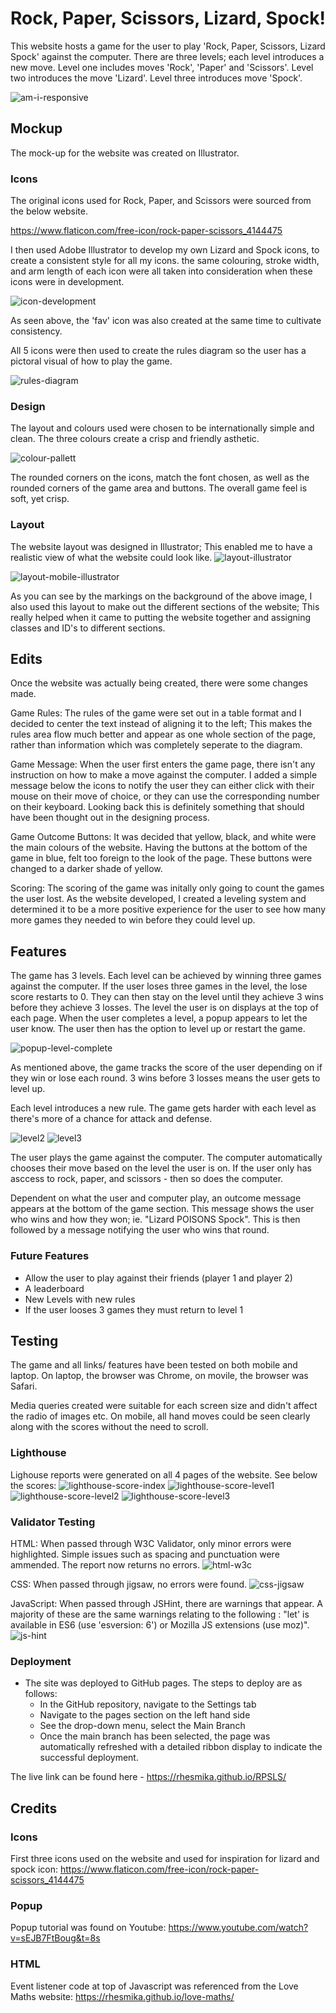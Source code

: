 # Rock, Paper, Scissors, Lizard, Spock!

This website hosts a game for the user to play 'Rock, Paper, Scissors, Lizard Spock' against the computer. There are three levels; each level introduces a new move. Level one includes moves 'Rock', 'Paper' and 'Scissors'. Level two introduces the move 'Lizard'. Level three introduces move 'Spock'. 

![am-i-responsive](assets/images/readme/am-i-responsive.png)

## Mockup

The mock-up for the website was created on Illustrator. 

### Icons
The original icons used for Rock, Paper, and Scissors were sourced from the below website. 

https://www.flaticon.com/free-icon/rock-paper-scissors_4144475

I then used Adobe Illustrator to develop my own Lizard and Spock icons, to create a consistent style for all my icons. the same colouring, stroke width, and arm length of each icon were all taken into consideration when these icons were in development. 

![icon-development](assets/images/readme/icon-development-illustrator.png)

As seen above, the 'fav' icon was also created at the same time to cultivate consistency. 

All 5 icons were then used to create the rules diagram so the user has a pictoral visual of how to play the game. 

![rules-diagram](assets/images/readme/rules-diagram-illustrator.png)

### Design

The layout and colours used were chosen to be internationally simple and clean. The three colours create a crisp and friendly asthetic. 

![colour-pallett](assets/images/readme/library-illustrator.png)


The rounded corners on the icons, match the font chosen, as well as the rounded corners of the game area and buttons.  The overall game feel is soft, yet crisp. 

### Layout

The website layout was designed in Illustrator; This enabled me to have a realistic view of what the website could look like. 
![layout-illustrator](assets/images/readme/layout-illustrator.png)

![layout-mobile-illustrator](assets/images/readme/layout-mobile-illustrator.png)


As you can see by the markings on the background of the above image, I also used this layout to make out the different sections of the website; This really helped when it came to putting the website together and assigning classes and ID's to different sections. 

## Edits

Once the website was actually being created, there were some changes made. 

Game Rules:
The rules of the game were set out in a table format and I decided to center the text instead of aligning it to the left; This makes the rules area flow much better and appear as one whole section of the page, rather than information which was completely seperate to the diagram. 

Game Message:
When the user first enters the game page, there isn't any instruction on how to make a move against the computer. I added a simple message below the icons to notify the user they can either click with their mouse on their move of choice, or they can use the corresponding number on their keyboard. Looking back this is definitely something that should have been thought out in the designing process. 

Game Outcome Buttons:
It was decided that yellow, black, and white were the main colours of the website. Having the buttons at the bottom of the game in blue, felt too foreign to the look of the page. These buttons were changed to a darker shade of yellow. 

Scoring: 
The scoring of the game was initally only going to count the games the user lost. As the website developed, I created a leveling system and determined it to be a more positive experience for the user to see how many more games they needed to win before they could level up. 


## Features
The game has 3 levels. Each level can be achieved by winning three games against the computer.  If the user loses three games in the level, the lose score restarts to 0. They can then stay on the level until they achieve 3 wins before they achieve 3 losses. The level the user is on displays at the top of each page. 
When the user completes a level, a popup appears to let the user know.  The user then has the option to level up or restart the game. 

![popup-level-complete](assets/images/readme/popup.png)


As mentioned above, the game tracks the score of the user depending on if they win or lose each round. 3 wins before 3 losses means the user gets to level up.

Each level introduces a new rule.  The game gets harder with each level as there's more of a chance for attack and defense.

![level2](assets/images/readme/level2.png)
![level3](assets/images/readme/level3.png)


The user plays the game against the computer. The computer automatically chooses their move based on the level the user is on. If the user only has asccess to rock, paper, and scissors - then so does the computer. 

Dependent on what the user and computer play, an outcome message appears at the bottom of the game section. This message shows the user who wins and how they won; ie. "Lizard POISONS Spock". This is then followed by a message notifying the user who wins that round. 

### Future Features
- Allow the user to play against their friends (player 1 and player 2)
- A leaderboard
- New Levels with new rules
- If the user looses 3 games they must return to level 1


## Testing

The game and all links/ features have been tested on both mobile and laptop. On laptop, the browser was Chrome, on movile, the browser was Safari.

Media queries created were suitable for each screen size and didn't affect the radio of images etc. On mobile, all hand moves could be seen clearly along with the scores without the need to scroll. 

### Lighthouse

Lighouse reports were generated on all 4 pages of the website. See below the scores:
![lighthouse-score-index](assets/images/readme/lighthouse-index.png)
![lighthouse-score-level1](assets/images/readme/lighthouse-level1.png)
![lighthouse-score-level2](assets/images/readme/lighthouse-level2.png)
![lighthouse-score-level3](assets/images/readme/lighthouse-level3.png)


### Validator Testing

HTML:
When passed through W3C Validator, only minor errors were highlighted. Simple issues such as spacing and punctuation were ammended. 
The report now returns no errors. 
![html-w3c](assets/images/readme/html-w3c.png)

CSS: 
When passed through jigsaw, no errors were found. 
![css-jigsaw](assets/images/readme/css-jigsaw.png)

JavaScript:
When passed through JSHint, there are warnings that appear.  A majority of these are the same warnings relating to the following : "let' is available in ES6 (use 'esversion: 6') or Mozilla JS extensions (use moz)". 
![js-hint](assets/images/readme/js-jshint.png)

### Deployment
- The site was deployed to GitHub pages. The steps to deploy are as follows: 
  - In the GitHub repository, navigate to the Settings tab 
  - Navigate to the pages section on the left hand side
  - See the drop-down menu, select the Main Branch
  - Once the main branch has been selected, the page was automatically refreshed with a detailed ribbon display to indicate the successful deployment. 

The live link can be found here - https://rhesmika.github.io/RPSLS/

## Credits

### Icons
First three icons used on the website and used for inspiration for lizard and spock icon: 
https://www.flaticon.com/free-icon/rock-paper-scissors_4144475

### Popup
Popup tutorial was found on Youtube:
https://www.youtube.com/watch?v=sEJB7FtBoug&t=8s

### HTML
Event listener code at top of Javascript was referenced from the Love Maths website: https://rhesmika.github.io/love-maths/

